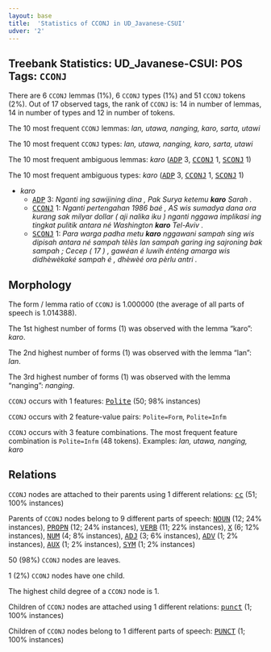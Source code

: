 ```yaml
---
layout: base
title:  'Statistics of CCONJ in UD_Javanese-CSUI'
udver: '2'
---
```


## Treebank Statistics: UD_Javanese-CSUI: POS Tags: `CCONJ`

There are 6 `CCONJ` lemmas (1%), 6 `CCONJ` types (1%) and 51 `CCONJ` tokens (2%).
Out of 17 observed tags, the rank of `CCONJ` is: 14 in number of lemmas, 14 in number of types and 12 in number of tokens.

The 10 most frequent `CCONJ` lemmas: <em>lan, utawa, nanging, karo, sarta, utawi</em>

The 10 most frequent `CCONJ` types:  <em>lan, utawa, nanging, karo, sarta, utawi</em>

The 10 most frequent ambiguous lemmas: <em>karo</em> (<tt><a href="jv_csui-pos-ADP.html">ADP</a></tt> 3, <tt><a href="jv_csui-pos-CCONJ.html">CCONJ</a></tt> 1, <tt><a href="jv_csui-pos-SCONJ.html">SCONJ</a></tt> 1)

The 10 most frequent ambiguous types:  <em>karo</em> (<tt><a href="jv_csui-pos-ADP.html">ADP</a></tt> 3, <tt><a href="jv_csui-pos-CCONJ.html">CCONJ</a></tt> 1, <tt><a href="jv_csui-pos-SCONJ.html">SCONJ</a></tt> 1)


* <em>karo</em>
  * <tt><a href="jv_csui-pos-ADP.html">ADP</a></tt> 3: <em>Nganti ing sawijining dina , Pak Surya ketemu <b>karo</b> Sarah .</em>
  * <tt><a href="jv_csui-pos-CCONJ.html">CCONJ</a></tt> 1: <em>Nganti pertengahan 1986 baé , AS wis sumadya dana ora kurang sak milyar dollar ( aji nalika iku ) nganti nggawa implikasi ing tingkat pulitik antara né Washington <b>karo</b> Tel-Aviv .</em>
  * <tt><a href="jv_csui-pos-SCONJ.html">SCONJ</a></tt> 1: <em>Para warga padha metu <b>karo</b> nggawani sampah sing wis dipisah antara né sampah tèlès lan sampah garing ing sajroning bak sampah ; Cecep ( 17 ) , gawéan é luwih énténg amarga wis didhèwèkaké sampah é , dhèwèé ora pèrlu antri .</em>

## Morphology

The form / lemma ratio of `CCONJ` is 1.000000 (the average of all parts of speech is 1.014388).

The 1st highest number of forms (1) was observed with the lemma “karo”: <em>karo</em>.

The 2nd highest number of forms (1) was observed with the lemma “lan”: <em>lan</em>.

The 3rd highest number of forms (1) was observed with the lemma “nanging”: <em>nanging</em>.

`CCONJ` occurs with 1 features: <tt><a href="jv_csui-feat-Polite.html">Polite</a></tt> (50; 98% instances)

`CCONJ` occurs with 2 feature-value pairs: `Polite=Form`, `Polite=Infm`

`CCONJ` occurs with 3 feature combinations.
The most frequent feature combination is `Polite=Infm` (48 tokens).
Examples: <em>lan, utawa, nanging, karo</em>


## Relations

`CCONJ` nodes are attached to their parents using 1 different relations: <tt><a href="jv_csui-dep-cc.html">cc</a></tt> (51; 100% instances)

Parents of `CCONJ` nodes belong to 9 different parts of speech: <tt><a href="jv_csui-pos-NOUN.html">NOUN</a></tt> (12; 24% instances), <tt><a href="jv_csui-pos-PROPN.html">PROPN</a></tt> (12; 24% instances), <tt><a href="jv_csui-pos-VERB.html">VERB</a></tt> (11; 22% instances), <tt><a href="jv_csui-pos-X.html">X</a></tt> (6; 12% instances), <tt><a href="jv_csui-pos-NUM.html">NUM</a></tt> (4; 8% instances), <tt><a href="jv_csui-pos-ADJ.html">ADJ</a></tt> (3; 6% instances), <tt><a href="jv_csui-pos-ADV.html">ADV</a></tt> (1; 2% instances), <tt><a href="jv_csui-pos-AUX.html">AUX</a></tt> (1; 2% instances), <tt><a href="jv_csui-pos-SYM.html">SYM</a></tt> (1; 2% instances)

50 (98%) `CCONJ` nodes are leaves.

1 (2%) `CCONJ` nodes have one child.

The highest child degree of a `CCONJ` node is 1.

Children of `CCONJ` nodes are attached using 1 different relations: <tt><a href="jv_csui-dep-punct.html">punct</a></tt> (1; 100% instances)

Children of `CCONJ` nodes belong to 1 different parts of speech: <tt><a href="jv_csui-pos-PUNCT.html">PUNCT</a></tt> (1; 100% instances)

